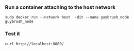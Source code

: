 ### Run a container attaching to the host network
`sudo docker run --network host  -dit --name guybrush_node guybrush_node`

### Test it
`curl http://localhost:8080/`